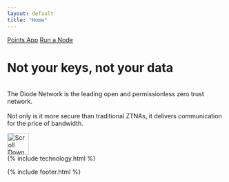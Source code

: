 ```yaml
---
layout: default
title: "Home"
---
```


<!-- HERO SECTION -->
<div id="hero-section" class="hero-section">
  
  <div class="hero-button-container">
    <a href="{{ '/wallet/' | relative_url }}" class="launch-app-btn">Points App</a>
    <a href="{{ 'https://network.docs.diode.io/docs' }}" target="_blank" class="launch-node-btn">Run a Node</a>
  </div>

  <h1 class="hero-heading">Not your keys, not your data</h1>
  <p class="hero-subtext">
    <br>
    The Diode Network is the leading open and permissionless zero trust network.
    <br><br>
    Not only is it more secure than traditional ZTNAs, it delivers communication for the price of bandwidth.  
  </p>
  <a href="#network-map-section" class="scroll-down-arrow-hero">
    <img src="{{ '/assets/images/icons/arrow_back_white.svg' | relative_url }}" alt="Scroll Down" width="50" height="50" >
  </a>
</div>

<!-- NETWORK MAP SECTION (Network.vue component) -->
<div id="network-map-section">
  <div id="app">
    <dashboard></dashboard>
  </div>
</div>

<!-- TECHNOLOGY SECTION -->
<div id="technology-section">
  {% include technology.html %}
</div>

{% include footer.html %}
<script src="{{ '/assets/js/countdown.js' | relative_url }}"></script>